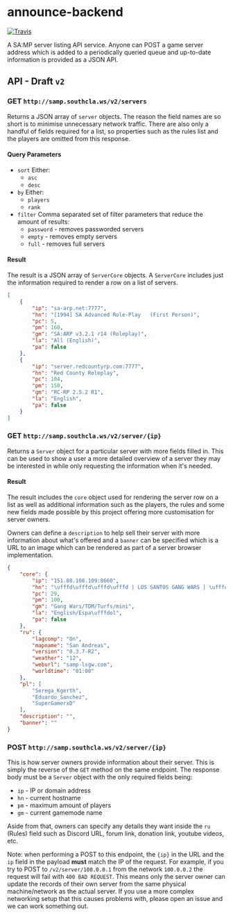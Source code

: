 # announce-backend

[![Travis](https://img.shields.io/travis/rust-lang/rust.svg)](https://travis-ci.org/Southclaws/announce-backend)

A SA:MP server listing API service. Anyone can POST a game server address which is added to a periodically queried queue and up-to-date information is provided as a JSON API.

## API - Draft `v2`

### GET `http://samp.southcla.ws/v2/servers`

Returns a JSON array of `server` objects. The reason the field names are so short is to minimise unnecessary network traffic. There are also only a handful of fields required for a list, so properties such as the rules list and the players are omitted from this response.

#### Query Parameters

- `sort`
  Either:
  - `asc`
  - `desc`
- `by`
  Either:
  - `players`
  - `rank`
- `filter`
  Comma separated set of filter parameters that reduce the amount of results:
  - `password` - removes passworded servers
  - `empty` - removes empty servers
  - `full` - removes full servers

#### Result

The result is a JSON array of `ServerCore` objects. A `ServerCore` includes just the information required to render a row on a list of servers.

```json
[
    {
        "ip": "sa-arp.net:7777",
        "hn": "[1994] SA Advanced Role-Play   (First Person)",
        "pc": 5,
        "pm": 160,
        "gm": "SA:ARP v3.2.1 r14 (Roleplay)",
        "la": "All (English)",
        "pa": false
    },
    {
        "ip": "server.redcountyrp.com:7777",
        "hn": "Red County Roleplay",
        "pc": 104,
        "pm": 150,
        "gm": "RC-RP 2.5.2 R1",
        "la": "English",
        "pa": false
    }
]
```

### GET `http://samp.southcla.ws/v2/server/{ip}`

Returns a `Server` object for a particular server with more fields filled in. This can be used to show a user a more detailed overview of a server they may be interested in while only requesting the information when it's needed.

#### Result

The result includes the `core` object used for rendering the server row on a list as well as additional information such as the players, the rules and some new fields made possible by this project offering more customisation for server owners.

Owners can define a `description` to help sell their server with more information about what's offered and a `banner` can be specified which is a URL to an image which can be rendered as part of a server browser implementation.

```json
{
    "core": {
        "ip": "151.80.108.109:8660",
        "hn": "\ufffd\ufffd\ufffd\ufffd | LOS SANTOS GANG WARS | \ufffd\ufffd\ufffd\ufffd",
        "pc": 29,
        "pm": 100,
        "gm": "Gang Wars/TDM/Turfs/mini",
        "la": "English/Espa\ufffdol",
        "pa": false
    },
    "ru": {
        "lagcomp": "On",
        "mapname": "San Andreas",
        "version": "0.3.7-R2",
        "weather": "12",
        "weburl": "samp-lsgw.com",
        "worldtime": "01:00"
    },
    "pl": [
        "Serega_Kgerth",
        "Eduardo_Sanchez",
        "SuperGamerxD"
    ],
    "description": "",
    "banner": ""
}
```

### POST `http://samp.southcla.ws/v2/server/{ip}`

This is how server owners provide information about their server. This is simply the reverse of the `GET` method on the same endpoint. The response body must be a `Server` object with the only required fields being:
- `ip` - IP or domain address
- `hn` - current hostname
- `pm` - maximum amount of players
- `gm` - current gamemode name

Aside from that, owners can specify any details they want inside the `ru` (Rules) field such as Discord URL, forum link, donation link, youtube videos, etc.

Note: when performing a POST to this endpoint, the `{ip}` in the URL and the `ip` field in the payload **must** match the IP of the request. For example, if you try to POST to `/v2/server/100.0.0.1` from the network `100.0.0.2` the request will fail with `400 BAD REQUEST`. This means only the server owner can update the records of their own server from the same physical machine/network as the actual server. If you use a more complex networking setup that this causes problems with, please open an issue and we can work something out.